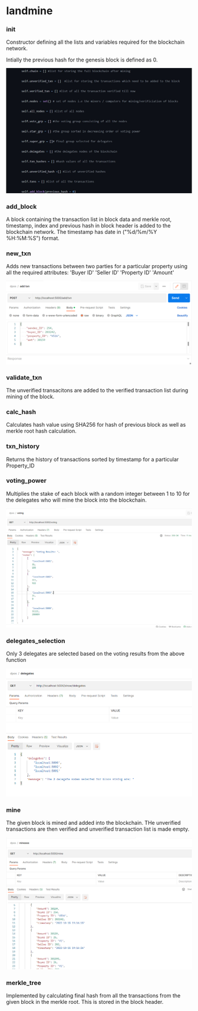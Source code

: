 # landmine


### __init__ 

Constructor defining all the lists and variables required for the blockchain network.

Intially the previous hash for the genesis block is defined as 0.

![](blockchain/images/inint.jpg)

### add_block

A block containing the transaction list in block data and merkle root, timestamp, index and previous hash in block header is added to the blockchain network.
The timestamp has date in ("%d/%m/%Y %H:%M:%S") format.



### new_txn

Adds new transactions between two parties for a particular property using all the required attributes:
'Buyer ID'
'Seller ID'
'Property ID'
'Amount'

![](blockchain/images/add_txn.png)

### validate_txn

The unverified transacitons are added to the verified transaction list during mining of the block.


### calc_hash

Calculates hash value using SHA256 for hash of previous block as well as merkle root hash calculation.


### txn_history

Returns the history of transactions sorted by timestamp for a particular Property_ID


### voting_power

Multiplies the stake of each block with a random integer between 1 to 10 for the delegates who will mine the block into the blockchain.

![](blockchain/images/voting.png)

### delegates_selection

Only 3 delegates are selected based on the voting results from the above function

![](blockchain/images/delegates.png)

### mine

The given block is mined and added into the blockchain.
THe unverified transactions are then verified and unverified transaction list is made empty.

![](blockchain/images/mine.png)

### merkle_tree

Implemented by calculating final hash from all the transactions from the given block in the merkle root.
This is stored in the block header.


